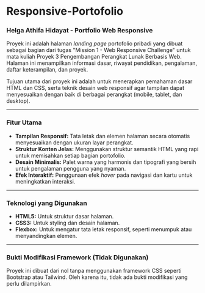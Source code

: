 # Responsive-Portofolio

### Helga Athifa Hidayat - Portfolio Web Responsive

Proyek ini adalah halaman *landing page* portofolio pribadi yang dibuat sebagai bagian dari tugas "Mission 1 - Web Responsive Challenge" untuk mata kuliah Proyek 3 Pengembangan Perangkat Lunak Berbasis Web. Halaman ini menampilkan informasi dasar, riwayat pendidikan, pengalaman, daftar keterampilan, dan proyek. 

Tujuan utama dari proyek ini adalah untuk menerapkan pemahaman dasar HTML dan CSS, serta teknik desain web responsif agar tampilan dapat menyesuaikan dengan baik di berbagai perangkat (mobile, tablet, dan desktop). 

---

### Fitur Utama

* **Tampilan Responsif:** Tata letak dan elemen halaman secara otomatis menyesuaikan dengan ukuran layar perangkat.
* **Struktur Konten Jelas:** Menggunakan struktur semantik HTML yang rapi untuk memisahkan setiap bagian portofolio.
* **Desain Minimalis:** Palet warna yang harmonis dan tipografi yang bersih untuk pengalaman pengguna yang nyaman.
* **Efek Interaktif:** Penggunaan efek *hover* pada navigasi dan kartu untuk meningkatkan interaksi.

---

### Teknologi yang Digunakan

* **HTML5:** Untuk struktur dasar halaman.
* **CSS3:** Untuk styling dan desain halaman.
* **Flexbox:** Untuk mengatur tata letak responsif, seperti menumpuk atau menyandingkan elemen.

---

### Bukti Modifikasi Framework (Tidak Digunakan)

Proyek ini dibuat dari nol tanpa menggunakan framework CSS seperti Bootstrap atau Tailwind. Oleh karena itu, tidak ada bukti modifikasi yang perlu dilampirkan.
